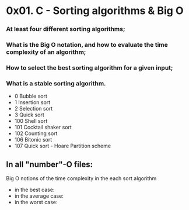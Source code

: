 # 0x01. C - Sorting algorithms & Big O
### At least four different sorting algorithms;
### What is the Big O notation, and how to evaluate the time complexity of an algorithm;
### How to select the best sorting algorithm for a given input;
### What is a stable sorting algorithm.

 - 0 Bubble sort
 - 1 Insertion sort
 - 2 Selection sort
 - 3 Quick sort
 - 100 Shell sort
 - 101 Cocktail shaker sort
 - 102 Counting sort
 - 106 Bitonic sort
 - 107 Quick sort - Hoare Partition scheme

## In all "number"-O files:
Big O notions of the time complexity in the each sort algorithm
- in the best case:
- in the average case:
- in the worst case:
